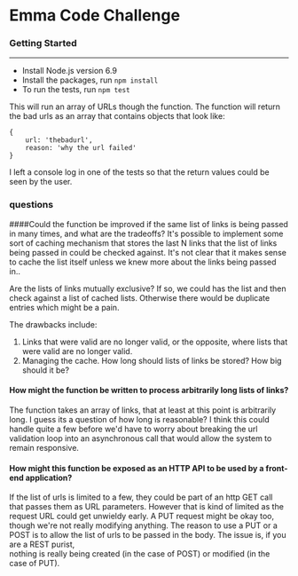# Emma Code Challenge

### Getting Started
---------------
* Install Node.js version 6.9
* Install the packages, run `npm install`
* To run the tests, run `npm test`

This will run an array of URLs though the function.  The function will return the bad urls as an
array that contains objects that look like:
```
{
    url: 'thebadurl',
    reason: 'why the url failed'
}
```

I left a console log in one of the tests so that the return values could be seen by the user.

### questions
####Could the function be improved if the same list of links is being passed in many times, and what are the tradeoffs?
It's possible to implement some sort of caching mechanism that stores the last N links 
that the list of links being passed in could be checked against.  It's not clear that it makes sense
to cache the list itself unless we knew more about the links being passed in..  

Are the lists of links mutually exclusive?  If so, we could has the list and then check against a 
list of cached lists.  Otherwise there would be duplicate entries which might be a pain.

The drawbacks include: 
1. Links that were valid are no longer valid, or the opposite, where lists that were valid
are no longer valid.  
1. Managing the cache.  How long should lists of links be stored?  How big should it be?


#### How might the function be written to process arbitrarily long lists of links?
The function takes an array of links, that at least at this point is arbitrarily long.  I guess
its a question of how long is reasonable?  I think this could handle quite a few before we'd have
to worry about breaking the url validation loop into an asynchronous call that would allow the system
to remain responsive.

#### How might this function be exposed as an HTTP API to be used by a front-end application?
If the list of urls is limited to a few, they could be part of an http GET call that passes them as 
URL parameters.  However that is kind of limited as the request URL could get unwieldy early.  A PUT
request might be okay too, though we're not really modifying anything.  The reason to use a PUT or a 
POST is to allow the list of urls to be passed in the body.  The issue is, if you are a REST purist,  
nothing is really being created (in the case of POST) or modified (in the case of PUT).
